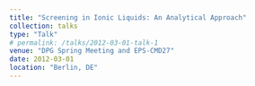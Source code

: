 ```yaml
---
title: "Screening in Ionic Liquids: An Analytical Approach"
collection: talks
type: "Talk"
# permalink: /talks/2012-03-01-talk-1
venue: "DPG Spring Meeting and EPS-CMD27"
date: 2012-03-01
location: "Berlin, DE"
---
```

